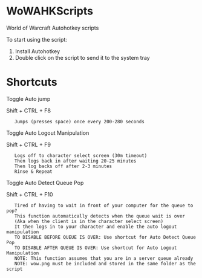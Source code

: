 # WoWAHKScripts
World of Warcraft Autohotkey scripts

To start using the script:
1. Install Autohotkey
2. Double click on the script to send it to the system tray



# Shortcuts
 

   Toggle Auto jump
   
   Shift + CTRL + F8
   
       Jumps (presses space) once every 200-280 seconds



   Toggle Auto Logout Manipulation
   
   Shift + CTRL + F9
   
       Logs off to character select screen (30m timeout)
       Then logs back in after waiting 20-25 minutes
       Then log backs off after 2-3 minutes
       Rinse & Repeat



   Toggle Auto Detect Queue Pop
   
   Shift + CTRL + F10
   
       Tired of having to wait in front of your computer for the queue to pop?
       This function automatically detects when the queue wait is over
       (Aka when the client is in the character select screen)
       It then logs in to your character and enable the auto logout manipulation
       TO DISABLE BEFORE QUEUE IS OVER: Use shortcut for Auto Detect Queue Pop
       TO DISABLE AFTER QUEUE IS OVER: Use shortcut for Auto Logout Manipulation
       NOTE: This function assumes that you are in a server queue already
       NOTE: wow.png must be included and stored in the same folder as the script
